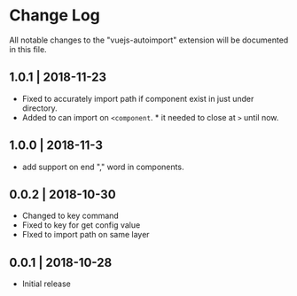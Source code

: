 # Change Log

All notable changes to the "vuejs-autoimport" extension will be documented in this file.

## 1.0.1 | 2018-11-23

- Fixed to accurately import path if component exist in just under directory.
- Added to can import on `<component`. \* it needed to close at `>` until now.

## 1.0.0 | 2018-11-3

- add support on end "," word in components.

## 0.0.2 | 2018-10-30

- Changed to key command
- Fixed to key for get config value
- FIxed to import path on same layer

## 0.0.1 | 2018-10-28

- Initial release

